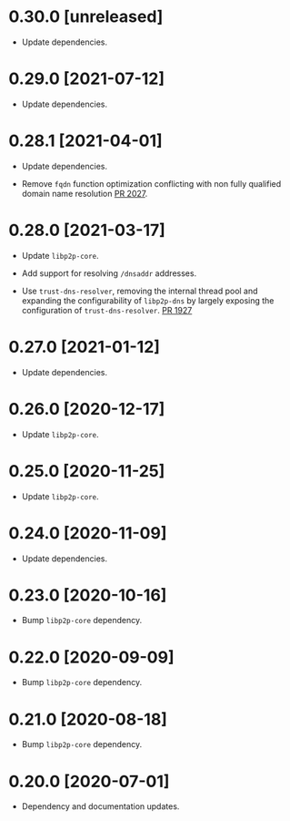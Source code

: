 # 0.30.0 [unreleased]

- Update dependencies.

# 0.29.0 [2021-07-12]

- Update dependencies.

# 0.28.1 [2021-04-01]

- Update dependencies.

- Remove `fqdn` function optimization conflicting with non fully qualified
  domain name resolution [PR
  2027](https://github.com/libp2p/rust-libp2p/pull/2027).

# 0.28.0 [2021-03-17]

- Update `libp2p-core`.

- Add support for resolving `/dnsaddr` addresses.

- Use `trust-dns-resolver`, removing the internal thread pool and
  expanding the configurability of `libp2p-dns` by largely exposing the
  configuration of `trust-dns-resolver`.
  [PR 1927](https://github.com/libp2p/rust-libp2p/pull/1927)

# 0.27.0 [2021-01-12]

- Update dependencies.

# 0.26.0 [2020-12-17]

- Update `libp2p-core`.

# 0.25.0 [2020-11-25]

- Update `libp2p-core`.

# 0.24.0 [2020-11-09]

- Update dependencies.

# 0.23.0 [2020-10-16]

- Bump `libp2p-core` dependency.

# 0.22.0 [2020-09-09]

- Bump `libp2p-core` dependency.

# 0.21.0 [2020-08-18]

- Bump `libp2p-core` dependency.

# 0.20.0 [2020-07-01]

- Dependency and documentation updates.
